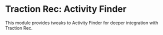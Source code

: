 # Traction Rec: Activity Finder

This module provides tweaks to Activity Finder for deeper integration with
Traction Rec.
